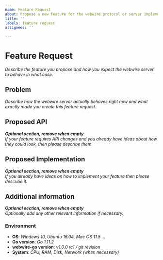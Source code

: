```yaml
---
name: Feature Request
about: Propose a new feature for the webwire protocol or server implementation
title: ''
labels: feature request
assignees: ''

---
```


# Feature Request
_Describe the feature you propose and how you expect the webwire server to behave in what case._

## Problem
_Describe how the webwire server actually behaves right now
and what exactly made you create this feature request._

## Proposed API
_**Optional section, remove when empty**_<br>
_If your feature requires API changes and you already have ideas about how they could look,
then please describe them._

## Proposed Implementation
_**Optional section, remove when empty**_<br>
_If you already have ideas on how to implement your feature then please describe it._

## Additional information
_**Optional section, remove when empty**_<br>
_Optionally add any other relevant information if necessary._

### Environment
 - **OS**: _Windows 10, Ubuntu 16.04, Mac OS 11.5 ..._
 - **Go version**: _Go 1.11.2_
 - **webwire-go version**: _v1.0.0 rc1 / git revision_
 - **System**: _CPU, RAM, Disk, Network (when necessary)_
